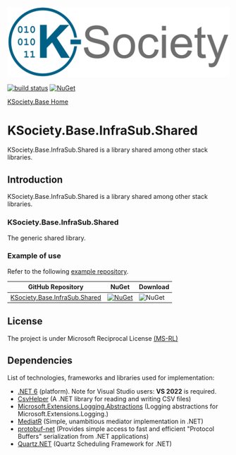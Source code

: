 [![Logo](https://raw.githubusercontent.com/k-society/KSociety.Base/master/docs/K-Society__Logo_vs-negative.png)](https://github.com/K-Society)

[![build status](https://img.shields.io/github/actions/workflow/status/K-Society/KSociety.Base/build.yml?branch=develop)](https://github.com/K-Society/KSociety.Base/actions/workflows/build.yml?query=branch%3Adevelop) [![NuGet](https://img.shields.io/nuget/v/KSociety.Base.InfraSub.Shared)](https://www.nuget.org/profiles/K-Society)

[KSociety.Base Home](https://github.com/K-Society/KSociety.Base)

# KSociety.Base.InfraSub.Shared

KSociety.Base.InfraSub.Shared is a library shared among other stack libraries.

## Introduction

KSociety.Base.InfraSub.Shared is a library shared among other stack libraries.

### KSociety.Base.InfraSub.Shared
The generic shared library.

### Example of use
Refer to the following [example repository](https://github.com/K-Society/KSociety.Example).

| GitHub Repository | NuGet | Download |
| ------------- | ------------- | ------------- |
| [KSociety.Base.InfraSub.Shared](https://github.com/K-Society/KSociety.Base/tree/master/src/01/KSociety.Base.InfraSub.Shared) | [![NuGet](https://img.shields.io/nuget/v/KSociety.Base.InfraSub.Shared)](https://www.nuget.org/packages/KSociety.Base.InfraSub.Shared) | ![NuGet](https://img.shields.io/nuget/dt/KSociety.Base.InfraSub.Shared) |

## License
The project is under Microsoft Reciprocal License [(MS-RL)](http://www.opensource.org/licenses/MS-RL)

## Dependencies

List of technologies, frameworks and libraries used for implementation:

- [.NET 6](https://dotnet.microsoft.com/download/dotnet/6.0) (platform). Note for Visual Studio users: **VS 2022** is required.
- [CsvHelper](https://joshclose.github.io/CsvHelper/) (A .NET library for reading and writing CSV files)
- [Microsoft.Extensions.Logging.Abstractions](https://www.nuget.org/packages/Microsoft.Extensions.Logging.Abstractions/) (Logging abstractions for Microsoft.Extensions.Logging.)
- [MediatR](https://github.com/jbogard/MediatR) (Simple, unambitious mediator implementation in .NET)
- [protobuf-net](https://github.com/protobuf-net/protobuf-net) (Provides simple access to fast and efficient "Protocol Buffers" serialization from .NET applications)
- [Quartz.NET](https://www.quartz-scheduler.net/) (Quartz Scheduling Framework for .NET)